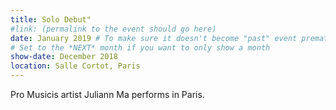 ```yaml
---
title: Solo Debut"
#link: (permalink to the event should go here)
date: January 2019 # To make sure it doesn't become "past" event prematurely if you don't update this for a long time.
# Set to the *NEXT* month if you want to only show a month
show-date: December 2018
location: Salle Cortot, Paris
---
```


Pro Musicis artist Juliann Ma performs in Paris.

